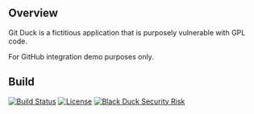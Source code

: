 ## Overview ##
Git Duck is a fictitious application that is purposely vulnerable with GPL code.

For GitHub integration demo purposes only.

## Build ##

[![Build Status](https://travis-ci.org/blackducksoftware/hub-fod.svg?branch=master)](https://travis-ci.org/blackducksoftware/hub-fod) [![License](https://img.shields.io/badge/License-Apache%202.0-blue.svg)](https://opensource.org/licenses/Apache-2.0) [![Black Duck Security Risk](https://copilot.blackducksoftware.com/github/repos/davemeurer/duck-hub/branches/master/badge-risk.svg)](https://copilot.blackducksoftware.com/github/repos/davemeurer/duck-hub/branches/master)
